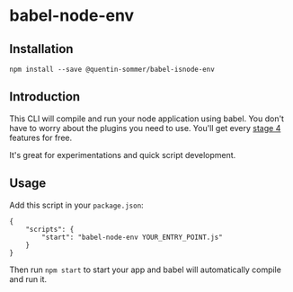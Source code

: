 # babel-node-env

## Installation
`npm install --save @quentin-sommer/babel-isnode-env`

## Introduction
This CLI will compile and run your node application using babel. You don't have to worry about the plugins you need to use. You'll get every [stage 4](https://tc39.github.io/process-document/) features for free. 

It's great for experimentations and quick script development.

## Usage

Add this script in your `package.json`:
```
{
    "scripts": {
        "start": "babel-node-env YOUR_ENTRY_POINT.js"
    }
}
```

Then run `npm start` to start your app and babel will automatically compile and run it.